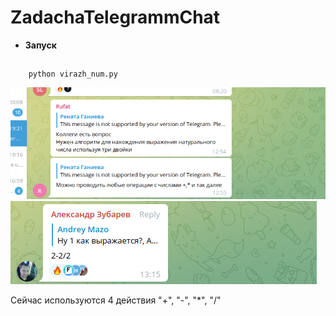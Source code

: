 # ZadachaTelegrammChat

- __Запуск__
##
        python virazh_num.py


![](/media/Screenshot%20from%202024-05-17%2021-50-27.png)
![](/media/Screenshot%20from%202024-05-17%2021-51-06.png)

Сейчас используются 4 действия "+", "-", "*", "/" 
